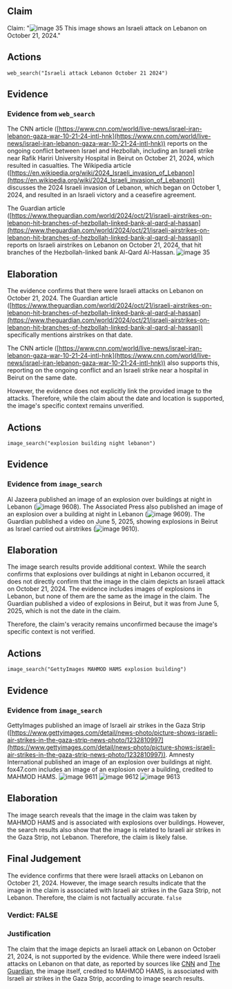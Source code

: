 ## Claim
Claim: "![image 35](media/60.jpg) This image shows an Israeli attack on Lebanon on October 21, 2024."

## Actions
```
web_search("Israeli attack Lebanon October 21 2024")
```

## Evidence
### Evidence from `web_search`
The CNN article ([https://www.cnn.com/world/live-news/israel-iran-lebanon-gaza-war-10-21-24-intl-hnk](https://www.cnn.com/world/live-news/israel-iran-lebanon-gaza-war-10-21-24-intl-hnk)) reports on the ongoing conflict between Israel and Hezbollah, including an Israeli strike near Rafik Hariri University Hospital in Beirut on October 21, 2024, which resulted in casualties. The Wikipedia article ([https://en.wikipedia.org/wiki/2024_Israeli_invasion_of_Lebanon](https://en.wikipedia.org/wiki/2024_Israeli_invasion_of_Lebanon)) discusses the 2024 Israeli invasion of Lebanon, which began on October 1, 2024, and resulted in an Israeli victory and a ceasefire agreement.

The Guardian article ([https://www.theguardian.com/world/2024/oct/21/israeli-airstrikes-on-lebanon-hit-branches-of-hezbollah-linked-bank-al-qard-al-hassan](https://www.theguardian.com/world/2024/oct/21/israeli-airstrikes-on-lebanon-hit-branches-of-hezbollah-linked-bank-al-qard-al-hassan)) reports on Israeli airstrikes on Lebanon on October 21, 2024, that hit branches of the Hezbollah-linked bank Al-Qard Al-Hassan. ![image 35](media/60.jpg)

## Elaboration
The evidence confirms that there were Israeli attacks on Lebanon on October 21, 2024. The Guardian article ([https://www.theguardian.com/world/2024/oct/21/israeli-airstrikes-on-lebanon-hit-branches-of-hezbollah-linked-bank-al-qard-al-hassan](https://www.theguardian.com/world/2024/oct/21/israeli-airstrikes-on-lebanon-hit-branches-of-hezbollah-linked-bank-al-qard-al-hassan)) specifically mentions airstrikes on that date.

The CNN article ([https://www.cnn.com/world/live-news/israel-iran-lebanon-gaza-war-10-21-24-intl-hnk](https://www.cnn.com/world/live-news/israel-iran-lebanon-gaza-war-10-21-24-intl-hnk)) also supports this, reporting on the ongoing conflict and an Israeli strike near a hospital in Beirut on the same date.

However, the evidence does not explicitly link the provided image to the attacks. Therefore, while the claim about the date and location is supported, the image's specific context remains unverified.


## Actions
```
image_search("explosion building night lebanon")
```

## Evidence
### Evidence from `image_search`
Al Jazeera published an image of an explosion over buildings at night in Lebanon (![image 9608](media/2025-08-30_01-01-1756515676-514208.jpg)). The Associated Press also published an image of an explosion over a building at night in Lebanon (![image 9609](media/2025-08-30_01-01-1756515677-987811.jpg)). The Guardian published a video on June 5, 2025, showing explosions in Beirut as Israel carried out airstrikes (![image 9610](media/2025-08-30_01-01-1756515678-078885.jpg)).


## Elaboration
The image search results provide additional context. While the search confirms that explosions over buildings at night in Lebanon occurred, it does not directly confirm that the image in the claim depicts an Israeli attack on October 21, 2024. The evidence includes images of explosions in Lebanon, but none of them are the same as the image in the claim. The Guardian published a video of explosions in Beirut, but it was from June 5, 2025, which is not the date in the claim.

Therefore, the claim's veracity remains unconfirmed because the image's specific context is not verified.


## Actions
```
image_search("GettyImages MAHMOD HAMS explosion building")
```

## Evidence
### Evidence from `image_search`
GettyImages published an image of Israeli air strikes in the Gaza Strip ([https://www.gettyimages.com/detail/news-photo/picture-shows-israeli-air-strikes-in-the-gaza-strip-news-photo/1232810997](https://www.gettyimages.com/detail/news-photo/picture-shows-israeli-air-strikes-in-the-gaza-strip-news-photo/1232810997)). Amnesty International published an image of an explosion over buildings at night. fox47.com includes an image of an explosion over a building, credited to MAHMOD HAMS. ![image 9611](media/2025-08-30_01-01-1756515690-991575.jpg) ![image 9612](media/2025-08-30_01-01-1756515691-424292.jpg) ![image 9613](media/2025-08-30_01-01-1756515692-981585.jpg)


## Elaboration
The image search reveals that the image in the claim was taken by MAHMOD HAMS and is associated with explosions over buildings. However, the search results also show that the image is related to Israeli air strikes in the Gaza Strip, not Lebanon. Therefore, the claim is likely false.


## Final Judgement
The evidence confirms that there were Israeli attacks on Lebanon on October 21, 2024. However, the image search results indicate that the image in the claim is associated with Israeli air strikes in the Gaza Strip, not Lebanon. Therefore, the claim is not factually accurate. `false`

### Verdict: FALSE

### Justification
The claim that the image depicts an Israeli attack on Lebanon on October 21, 2024, is not supported by the evidence. While there were indeed Israeli attacks on Lebanon on that date, as reported by sources like [CNN](https://www.cnn.com/world/live-news/israel-iran-lebanon-gaza-war-10-21-24-intl-hnk) and [The Guardian](https://www.theguardian.com/world/2024/oct/21/israeli-airstrikes-on-lebanon-hit-branches-of-hezbollah-linked-bank-al-qard-al-hassan), the image itself, credited to MAHMOD HAMS, is associated with Israeli air strikes in the Gaza Strip, according to image search results.
